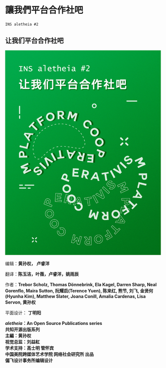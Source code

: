# 讓我們平台合作社吧

```text
INS aletheia #2
```

## 让我们平台合作社吧

![](.gitbook/assets/cover.jpg)

编辑：**黄孙权， 卢睿洋**

翻译：**陈玉洁，叶薇，卢睿洋，姚雨辰**

作者：**Trebor Scholz, Thomas Dönnebrink, Ela Kagel, Darren Sharp, Neal Gorenflo, Maira Sutton, 阮耀启\(Terence Yuen\), 陈来红, 熊节, 刘飞, 金贤何\(Hyunha Kim\), Matthew Slater, Joana Conill, Amalia Cardenas, Lisa Servon, 黄孙权**

平面设计： **丁明阳**

_**aletheia**_**：An Open Source Publications series**  
**共知开源出版系列**  
**主編：黄孙权**  
**视觉总监：刘益紅**  
**学术支持：高士明 管怀宾**  
**中国美院跨媒体艺术学院 网络社会研究所 出品**  
**偏飞设计事务所编辑设计**

